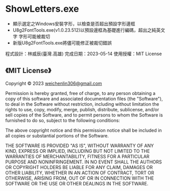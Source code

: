 # ShowLetters.exe

- 顯示選定之Windows安裝字形，以檢查是否超出預設字形邊框
- U8g2FontTools.exe(v1.0.23.512)以預設邊框為基礎進行編碼，超出之純英文字
    字形可能被裁切
- 新版U8g2FontTools.exe將儘可能修正被裁切錯誤

程式設計：林威辰(臺灣.高雄)
完成日期：2023-05-14
使用授權：MIT License

## 《MIT License》

Copyright © 2023 weichenlin306@gmail.com

Permission is hereby granted, free of charge, to any person obtaining
a copy of this software and associated documentation files (the
"Software"), to deal in the Software without restriction, including
without limitation the rights to use, copy, modify, merge, publish,
distribute, sublicense, and/or sell copies of the Software, and to
permit persons to whom the Software is furnished to do so, subject to
the following conditions:

The above copyright notice and this permission notice shall be
included in all copies or substantial portions of the Software.

THE SOFTWARE IS PROVIDED "AS IS", WITHOUT WARRANTY OF ANY KIND,
EXPRESS OR IMPLIED, INCLUDING BUT NOT LIMITED TO THE WARRANTIES OF
MERCHANTABILITY, FITNESS FOR A PARTICULAR PURPOSE AND NONINFRINGEMENT.
IN NO EVENT SHALL THE AUTHORS OR COPYRIGHT HOLDERS BE LIABLE FOR ANY
CLAIM, DAMAGES OR OTHER LIABILITY, WHETHER IN AN ACTION OF CONTRACT,
TORT OR OTHERWISE, ARISING FROM, OUT OF OR IN CONNECTION WITH THE
SOFTWARE OR THE USE OR OTHER DEALINGS IN THE SOFTWARE.
